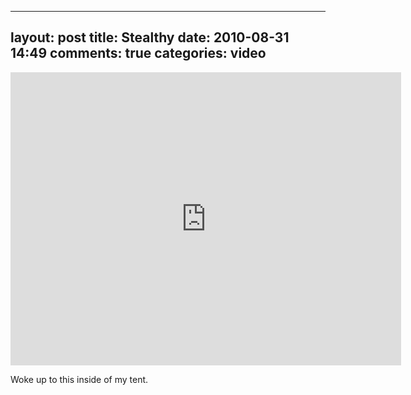 
---
layout: post
title: Stealthy
date: 2010-08-31 14:49
comments: true
categories: video
---

<iframe src="http://player.vimeo.com/video/14588901?title=0&byline=0&portrait=0&color=ffffff" width="625" height="469" frameborder="0"></iframe><p>Woke up to this inside of my tent.</p>


